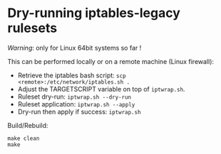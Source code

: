# Dry-running iptables-legacy rulesets

*Warning*: only for Linux 64bit systems so far !

This can be performed locally or on a remote machine (Linux firewall):


- Retrieve the iptables bash script: ```scp <remote>:/etc/network/iptables.sh .```
- Adjust the TARGETSCRIPT variable on top of ```iptwrap.sh```.
- Ruleset dry-run: ```iptwrap.sh --dry-run```
- Ruleset application: ```iptwrap.sh --apply```
- Dry-run then apply if success: ```iptwrap.sh```

Build/Rebuild:
```
make clean
make
```

